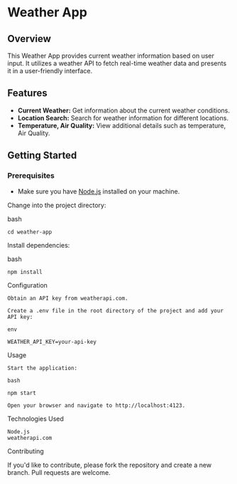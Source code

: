# Weather App

## Overview

This Weather App provides current weather information based on user input. It utilizes a weather API to fetch real-time weather data and presents it in a user-friendly interface.

## Features

- **Current Weather:** Get information about the current weather conditions.
- **Location Search:** Search for weather information for different locations.
- **Temperature, Air Quality:** View additional details such as temperature, Air Quality.

## Getting Started

### Prerequisites

- Make sure you have [Node.js](https://nodejs.org/) installed on your machine.

Change into the project directory:

bash

    cd weather-app

Install dependencies:

bash

    npm install

Configuration

    Obtain an API key from weatherapi.com.

    Create a .env file in the root directory of the project and add your API key:

    env

    WEATHER_API_KEY=your-api-key

Usage

    Start the application:

    bash

    npm start

    Open your browser and navigate to http://localhost:4123.

Technologies Used

    Node.js
    weatherapi.com

Contributing

If you'd like to contribute, please fork the repository and create a new branch. Pull requests are welcome.
